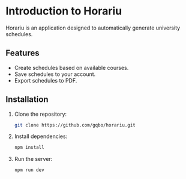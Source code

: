 # Introduction to Horariu

Horariu is an application designed to automatically generate university schedules.

## Features
- Create schedules based on available courses.
- Save schedules to your account.
- Export schedules to PDF.

## Installation
1. Clone the repository:
   ```sh
   git clone https://github.com/gqbo/horariu.git
   ```
2. Install dependencies:
   ```sh
   npm install
   ```
3. Run the server:
   ```sh
   npm run dev
   ```
